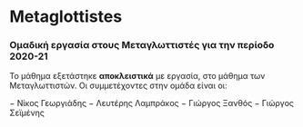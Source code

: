 # Metaglottistes
### Ομαδική εργασία στους Μεταγλωττιστές για την περίοδο 2020-21

Το μάθημα εξετάστηκε __αποκλειστικά__ με εργασία, στο μάθημα των Μεταγλωττιστών. Οι συμμετέχοντες στην ομάδα είναι οι:

− Νίκος Γεωργιάδης
− Λευτέρης Λαμπράκος
− Γιώργος Ξανθός
− Γιώργος Σεϊμένης
